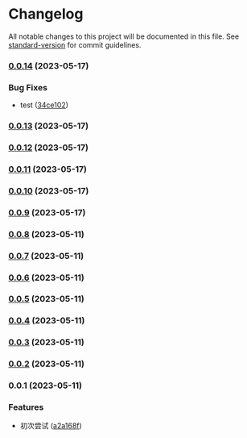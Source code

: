 # Changelog

All notable changes to this project will be documented in this file. See [standard-version](https://github.com/conventional-changelog/standard-version) for commit guidelines.

### [0.0.14](https://github.com/svchord/rem-craft-dev/compare/v0.0.13...v0.0.14) (2023-05-17)


### Bug Fixes

* test ([34ce102](https://github.com/svchord/rem-craft-dev/commit/34ce10205562d7b866b5c294b6973d33be5ae761))

### [0.0.13](https://github.com/svchord/rem-craft-dev/compare/v0.0.12...v0.0.13) (2023-05-17)

### [0.0.12](https://github.com/svchord/rem-craft-dev/compare/v0.0.11...v0.0.12) (2023-05-17)

### [0.0.11](https://github.com/svchord/rem-craft-dev/compare/v0.0.10...v0.0.11) (2023-05-17)

### [0.0.10](https://github.com/svchord/rem-craft-dev/compare/v0.0.9...v0.0.10) (2023-05-17)

### [0.0.9](https://github.com/svchord/rem-craft-dev/compare/v0.0.8...v0.0.9) (2023-05-17)

### [0.0.8](https://github.com/svchord/rem-craft-dev/compare/v0.0.7...v0.0.8) (2023-05-11)

### [0.0.7](https://github.com/svchord/rem-craft-dev/compare/v0.0.6...v0.0.7) (2023-05-11)

### [0.0.6](https://github.com/svchord/rem-craft-dev/compare/v0.0.5...v0.0.6) (2023-05-11)

### [0.0.5](https://github.com/svchord/rem-craft-dev/compare/v0.0.4...v0.0.5) (2023-05-11)

### [0.0.4](https://github.com/svchord/rem-craft-dev/compare/v0.0.3...v0.0.4) (2023-05-11)

### [0.0.3](https://github.com/svchord/rem-craft-dev/compare/v0.0.2...v0.0.3) (2023-05-11)

### [0.0.2](https://github.com/svchord/rem-craft-dev/compare/v0.0.1...v0.0.2) (2023-05-11)

### 0.0.1 (2023-05-11)


### Features

* 初次尝试 ([a2a168f](https://github.com/svchord/rem-craft-dev/commit/a2a168fb19b829053b70be8c3ac6f55cc8b4f042))
